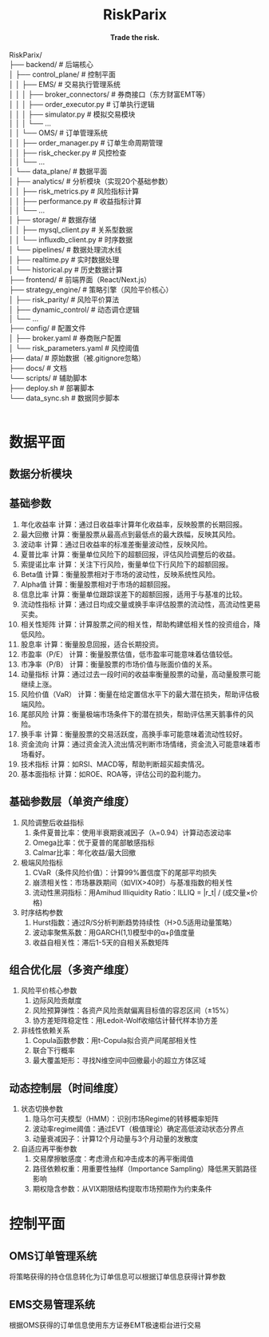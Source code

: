 <div align="center">

# RiskParix

#### Trade the risk.

</div>

RiskParix/ <br>
├── backend/                  # 后端核心 <br>
│   ├── control_plane/        # 控制平面 <br>
│   │   ├── EMS/              # 交易执行管理系统 <br>
│   │   │   ├── broker_connectors/  # 券商接口（东方财富EMT等） <br>
│   │   │   ├── order_executor.py   # 订单执行逻辑 <br>
│   │   │   ├── simulator.py        # 模拟交易模块 <br>
│   │   │   └── ... <br>
│   │   └── OMS/              # 订单管理系统 <br>
│   │       ├── order_manager.py    # 订单生命周期管理 <br>
│   │       ├── risk_checker.py     # 风控检查 <br>
│   │       └── ... <br>
│   └── data_plane/           # 数据平面 <br>
│       ├── analytics/        # 分析模块（实现20个基础参数） <br>
│       │   ├── risk_metrics.py     # 风险指标计算 <br>
│       │   ├── performance.py      # 收益指标计算 <br>
│       │   └── ... <br>
│       ├── storage/          # 数据存储 <br>
│       │   ├── mysql_client.py     # 关系型数据 <br>
│       │   └── influxdb_client.py  # 时序数据 <br>
│       └── pipelines/        # 数据处理流水线 <br>
│           ├── realtime.py   # 实时数据处理 <br>
│           └── historical.py # 历史数据计算 <br>
├── frontend/                 # 前端界面（React/Next.js） <br>
├── strategy_engine/          # 策略引擎（风险平价核心） <br>
│   ├── risk_parity/          # 风险平价算法 <br>
│   ├── dynamic_control/      # 动态调仓逻辑 <br>
│   └── ... <br>
├── config/                   # 配置文件 <br>
│   ├── broker.yaml           # 券商账户配置 <br>
│   └── risk_parameters.yaml  # 风控阈值 <br>
├── data/                     # 原始数据（被.gitignore忽略） <br>
├── docs/                     # 文档 <br>
└── scripts/                  # 辅助脚本 <br>
    ├── deploy.sh             # 部署脚本 <br>
    └── data_sync.sh          # 数据同步脚本 <br>
 <br>
# 数据平面
## 数据分析模块
## 基础参数
1. 年化收益率
计算：通过日收益率计算年化收益率，反映股票的长期回报。
2. 最大回撤
计算：衡量股票从最高点到最低点的最大跌幅，反映其风险。
3. 波动率
计算：通过日收益率的标准差衡量波动性，反映风险。
4. 夏普比率
计算：衡量单位风险下的超额回报，评估风险调整后的收益。
5. 索提诺比率
计算：关注下行风险，衡量单位下行风险下的超额回报。
6. Beta值
计算：衡量股票相对于市场的波动性，反映系统性风险。
7. Alpha值
计算：衡量股票相对于市场的超额回报。
8. 信息比率
计算：衡量单位跟踪误差下的超额回报，适用于与基准的比较。
9. 流动性指标
计算：通过日均成交量或换手率评估股票的流动性，高流动性更易买卖。
10. 相关性矩阵
计算：计算股票之间的相关性，帮助构建低相关性的投资组合，降低风险。
11. 股息率
计算：衡量股息回报，适合长期投资。
12. 市盈率（P/E）
计算：衡量股票估值，低市盈率可能意味着估值较低。
13. 市净率（P/B）
计算：衡量股票的市场价值与账面价值的关系。
14. 动量指标
计算：通过过去一段时间的收益率衡量股票的动量，高动量股票可能继续上涨。
15. 风险价值（VaR）
计算：衡量在给定置信水平下的最大潜在损失，帮助评估极端风险。
16. 尾部风险
计算：衡量极端市场条件下的潜在损失，帮助评估黑天鹅事件的风险。
17. 换手率
计算：衡量股票的交易活跃度，高换手率可能意味着流动性较好。
18. 资金流向
计算：通过资金流入流出情况判断市场情绪，资金流入可能意味着市场看好。
19. 技术指标
计算：如RSI、MACD等，帮助判断超买超卖情况。
20. 基本面指标
计算：如ROE、ROA等，评估公司的盈利能力。

## 基础参数层（单资产维度）
1. 风险调整后收益指标
   1. 条件夏普比率：使用半衰期衰减因子（λ=0.94）计算动态波动率
   2. Omega比率：优于夏普的尾部敏感指标
   3. Calmar比率：年化收益/最大回撤
2. 极端风险指标
   1. CVaR（条件风险价值）：计算99%置信度下的尾部平均损失
   2. 崩溃相关性：市场暴跌期间（如VIX>40时）与基准指数的相关性
   3. 流动性黑洞指标：用Amihud Illiquidity Ratio：ILLIQ = |r_t| / (成交量×价格)
3. 时序结构参数
   1. Hurst指数：通过R/S分析判断趋势持续性（H>0.5适用动量策略）
   2. 波动率聚焦系数：用GARCH(1,1)模型中的α+β值度量
   3. 收益自相关性：滞后1-5天的自相关系数矩阵

## 组合优化层（多资产维度）
1. 风险平价核心参数
   1. 边际风险贡献度
   2. 风险预算弹性：各资产风险贡献偏离目标值的容忍区间（±15%）
   3. 协方差矩阵稳定性：用Ledoit-Wolf收缩估计替代样本协方差
2. 非线性依赖关系
   1. Copula函数参数：用t-Copula拟合资产间尾部相关性
   2. 联合下行概率
   3. 最大覆盖矩形：寻找N维空间中回撤最小的超立方体区域

## 动态控制层（时间维度）
1. 状态切换参数
   1. 隐马尔可夫模型（HMM）：识别市场Regime的转移概率矩阵
   2. 波动率regime阈值：通过EVT（极值理论）确定高低波动状态分界点
   3. 动量衰减因子：计算12个月动量与3个月动量的发散度
2. 自适应再平衡参数
   1. 交易摩擦敏感度：考虑滑点和冲击成本的再平衡阈值
   2. 路径依赖权重：用重要性抽样（Importance Sampling）降低黑天鹅路径影响
   3. 期权隐含参数：从VIX期限结构提取市场预期作为约束条件

# 控制平面
## OMS订单管理系统
将策略获得的持仓信息转化为订单信息可以根据订单信息获得计算参数
## EMS交易管理系统
根据OMS获得的订单信息使用东方证券EMT极速柜台进行交易
